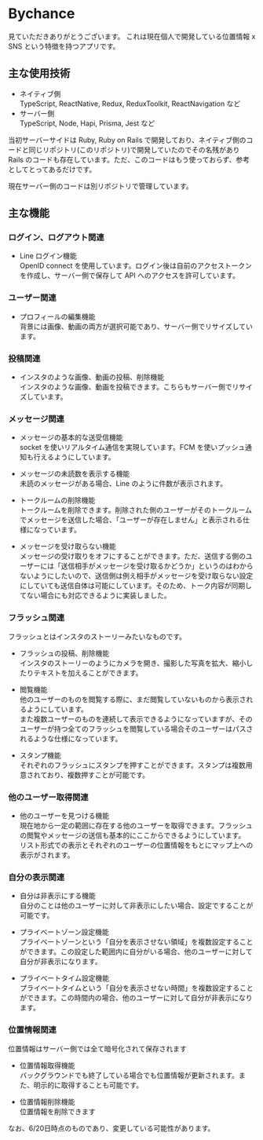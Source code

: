 # Bychance

見ていただきありがとうございます。
これは現在個人で開発している位置情報 x SNS という特徴を持つアプリです。<br />

## 主な使用技術

- ネイティブ側<br />
  TypeScript, ReactNative, Redux, ReduxToolkit, ReactNavigation など
- サーバー側<br />
  TypeScript, Node, Hapi, Prisma, Jest など

当初サーバーサイドは Ruby, Ruby on Rails で開発しており、ネイティブ側のコードと同じリポジトリ(このリポジトリ)で開発していたのでその名残があり Rails のコードも存在しています。ただ、このコードはもう使っておらず、参考としてとってあるだけです。

現在サーバー側のコードは別リポジトリで管理しています。

## 主な機能

### ログイン、ログアウト関連

- Line ログイン機能<br />
  OpenID connect を使用しています。ログイン後は自前のアクセストークンを作成し、サーバー側で保存して API へのアクセスを許可しています。

### ユーザー関連

- プロフィールの編集機能<br />
  背景には画像、動画の両方が選択可能であり、サーバー側でリサイズしています。

### 投稿関連

- インスタのような画像、動画の投稿、削除機能<br />
  インスタのような画像、動画を投稿できます。こちらもサーバー側でリサイズしています。

### メッセージ関連

- メッセージの基本的な送受信機能<br />
  socket を使いリアルタイム通信を実現しています。FCM を使いプッシュ通知も行えるようにしています。

- メッセージの未読数を表示する機能<br />
  未読のメッセージがある場合、Line のように件数が表示されます。

- トークルームの削除機能<br />
  トークルームを削除できます。削除された側のユーザーがそのトークルームでメッセージを送信した場合、「ユーザーが存在しません」と表示される仕様になっています。

- メッセージを受け取らない機能<br />
  メッセージの受け取りをオフにすることができます。ただ、送信する側のユーザーには「送信相手がメッセージを受け取るかどうか」というのはわからないようにしたいので、送信側は例え相手がメッセージを受け取らない設定にしていても送信自体は可能にしています。そのため、トーク内容が同期してない場合にも対応できるように実装しました。

### フラッシュ関連

フラッシュとはインスタのストーリーみたいなものです。

- フラッシュの投稿、削除機能<br />
  インスタのストーリーのようにカメラを開き、撮影した写真を拡大、縮小したりテキストを加えることができます。

- 閲覧機能<br />
  他のユーザーのものを閲覧する際に、まだ閲覧していないものから表示されるようにしています。<br />
  また複数ユーザーのものを連続して表示できるようになっていますが、そのユーザーが持つ全てのフラッシュを閲覧している場合そのユーザーはパスされるような仕様になっています。

- スタンプ機能<br />
  それぞれのフラッシュにスタンプを押すことができます。スタンプは複数用意されており、複数押すことが可能です。

### 他のユーザー取得関連

- 他のユーザーを見つける機能<br />
  現在地から一定の範囲に存在する他のユーザーを取得できます。フラッシュの閲覧やメッセージの送信も基本的にここからできるようにしています。<br />
  リスト形式での表示とそれぞれのユーザーの位置情報をもとにマップ上への表示がされます。

### 自分の表示関連

- 自分は非表示にする機能<br />
  自分のことは他のユーザーに対して非表示にしたい場合、設定ですることが可能です。

- プライベートゾーン設定機能<br />
  プライベートゾーンという「自分を表示させない領域」を複数設定することができます。この設定した範囲内に自分がいる場合、他のユーザーに対して自分が非表示になります。

- プライベートタイム設定機能<br />
  プライベートタイムという「自分を表示させない時間」を複数設定することができます。この時間内の場合、他のユーザーに対して自分が非表示になります。

### 位置情報関連

位置情報はサーバー側では全て暗号化されて保存されます

- 位置情報取得機能<br />
  バックグラウンドでも終了している場合でも位置情報が更新されます。また、明示的に取得することも可能です。

- 位置情報削除機能<br />
  位置情報を削除できます
  
なお、6/20日時点のものであり、変更している可能性があります。
